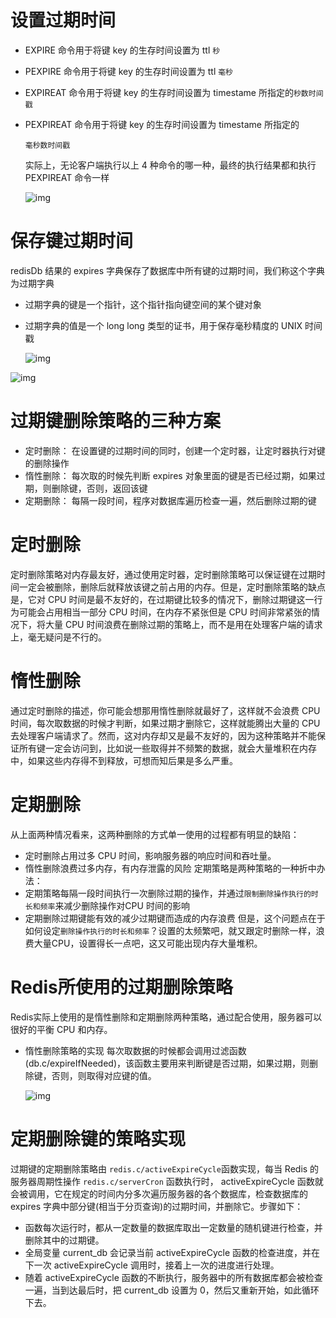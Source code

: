 # 设置过期时间

- EXPIRE <key> <ttl> 命令用于将键 key 的生存时间设置为 ttl `秒`

- PEXPIRE <key> <ttl> 命令用于将键 key 的生存时间设置为 ttl `毫秒`

- EXPIREAT <key> <timestame> 命令用于将键 key 的生存时间设置为 timestame 所指定的`秒数时间戳`

- PEXPIREAT <key> <timestame> 命令用于将键 key 的生存时间设置为 timestame 所指定的

  ```
  毫秒数时间戳
  ```

  实际上，无论客户端执行以上 4 种命令的哪一种，最终的执行结果都和执行 PEXPIREAT 命令一样

  ![img](https:////upload-images.jianshu.io/upload_images/4633437-2d260a829b64c55b.png?imageMogr2/auto-orient/strip|imageView2/2/w/266/format/webp)

# 保存键过期时间

redisDb 结果的 expires 字典保存了数据库中所有键的过期时间，我们称这个字典为过期字典

- 过期字典的键是一个指针，这个指针指向键空间的某个键对象

- 过期字典的值是一个 long long 类型的证书，用于保存毫秒精度的 UNIX 时间戳

  ![img](https:////upload-images.jianshu.io/upload_images/4633437-2cb095abc6ce0beb.png?imageMogr2/auto-orient/strip|imageView2/2/w/792/format/webp)

![img](https:////upload-images.jianshu.io/upload_images/4633437-f13d23334f900c4f.png?imageMogr2/auto-orient/strip|imageView2/2/w/835/format/webp)

# 过期键删除策略的三种方案

- 定时删除： 在设置键的过期时间的同时，创建一个定时器，让定时器执行对键的删除操作
- 惰性删除： 每次取的时候先判断 expires 对象里面的键是否已经过期，如果过期，则删除键，否则，返回该键
- 定期删除： 每隔一段时间，程序对数据库遍历检查一遍，然后删除过期的键

# 定时删除

定时删除策略对内存最友好，通过使用定时器，定时删除策略可以保证键在过期时间一定会被删除，删除后就释放该键之前占用的内存。但是，定时删除策略的缺点是，它对 CPU 时间是最不友好的，在过期键比较多的情况下，删除过期键这一行为可能会占用相当一部分 CPU 时间，在内存不紧张但是 CPU 时间非常紧张的情况下，将大量 CPU 时间浪费在删除过期的策略上，而不是用在处理客户端的请求上，毫无疑问是不行的。

# 惰性删除

通过定时删除的描述，你可能会想那用惰性删除就最好了，这样就不会浪费 CPU 时间，每次取数据的时候才判断，如果过期才删除它，这样就能腾出大量的 CPU 去处理客户端请求了。然而，这对内存却又是最不友好的，因为这种策略并不能保证所有键一定会访问到，比如说一些取得并不频繁的数据，就会大量堆积在内存中，如果这些内存得不到释放，可想而知后果是多么严重。

# 定期删除

从上面两种情况看来，这两种删除的方式单一使用的过程都有明显的缺陷：

- 定时删除占用过多 CPU 时间，影响服务器的响应时间和吞吐量。
- 惰性删除浪费过多内存，有内存泄露的风险
   定期策略是两种策略的一种折中办法：
- 定期策略每隔一段时间执行一次删除过期的操作，并通过`限制删除操作执行的时长和频率`来减少删除操作对CPU 时间的影响
- 定期删除过期键能有效的减少过期键而造成的内存浪费
   但是，这个问题点在于如何设定`删除操作执行的时长和频率`？设置的太频繁吧，就又跟定时删除一样，浪费大量CPU，设置得长一点吧，这又可能出现内存大量堆积。

# Redis所使用的过期删除策略

Redis实际上使用的是惰性删除和定期删除两种策略，通过配合使用，服务器可以很好的平衡 CPU 和内存。

- 惰性删除策略的实现
   每次取数据的时候都会调用过滤函数(db.c/expireIfNeeded)，该函数主要用来判断键是否过期，如果过期，则删除键，否则，则取得对应键的值。

  ![img](https:////upload-images.jianshu.io/upload_images/4633437-bc63f95d1c8b6114.png?imageMogr2/auto-orient/strip|imageView2/2/w/785/format/webp)

# 定期删除键的策略实现

过期键的定期删除策略由 `redis.c/activeExpireCycle`函数实现，每当 Redis 的服务器周期性操作 `redis.c/serverCron` 函数执行时， activeExpireCycle 函数就会被调用，它在规定的时间内分多次遍历服务器的各个数据库，检查数据库的 expires 字典中部分键(相当于分页查询)的过期时间，并删除它。步骤如下：

- 函数每次运行时，都从一定数量的数据库取出一定数量的随机键进行检查，并删除其中的过期键。
- 全局变量 current_db 会记录当前 activeExpireCycle 函数的检查进度，并在下一次 activeExpireCycle 调用时，接着上一次的进度进行处理。
- 随着 activeExpireCycle 函数的不断执行，服务器中的所有数据库都会被检查一遍，当到达最后时，把 current_db 设置为 0，然后又重新开始，如此循环下去。